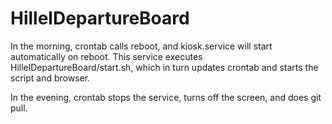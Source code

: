 # HillelDepartureBoard
In the morning, crontab calls reboot, and kiosk.service will start automatically on reboot.
This service executes HillelDepartureBoard/start.sh, which in turn updates crontab and starts the script and browser.

In the evening, crontab stops the service, turns off the screen, and does git pull.

